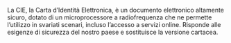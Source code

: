 La CIE, la Carta d’Identità Elettronica, è un documento elettronico altamente sicuro, dotato di un microprocessore a radiofrequenza che ne permette l’utilizzo in svariati scenari, incluso l’accesso a servizi online. Risponde alle esigenze di sicurezza del nostro paese e sostituisce la versione cartacea.